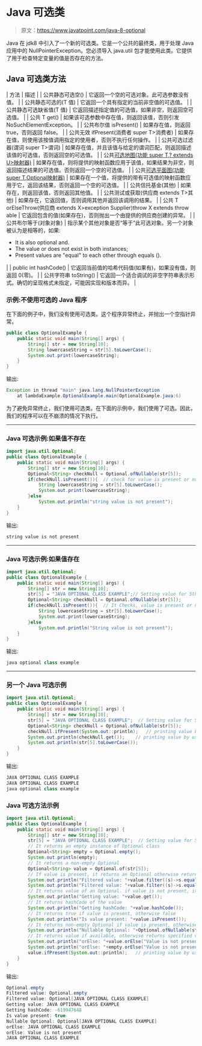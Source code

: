 # Java 可选类

> 原文：<https://www.javatpoint.com/java-8-optional>

Java 在 jdk8 中引入了一个新的可选类。它是一个公共的最终类，用于处理 Java 应用中的 NullPointerException。您必须导入 java.util 包才能使用此类。它提供了用于检查特定变量的值是否存在的方法。

## Java 可选类方法

| 方法 | 描述 |
| 公共静态<t>可选<t>空()</t></t> | 它返回一个空的可选对象。此可选参数没有值。 |
| 公共静态<t>可选<t>的(T 值)</t></t> | 它返回一个具有指定的当前非空值的可选值。 |
| 公共静态<t>可选<t>缺省值(T 值)</t></t> | 它返回描述指定值的可选值，如果非空，则返回空可选值。 |
| 公共 T get() | 如果该可选参数中存在值，则返回该值，否则引发 NoSuchElementException。 |
| 公共布尔值 isPresent() | 如果存在值，则返回 true，否则返回 false。 |
| 公共无效 ifPresent(消费者 super T>消费者) | 如果存在值，则使用该按值调用指定的使用者，否则不执行任何操作。 |
| 公共可选<t>过滤器(谓词 super T>谓词)</t> | 如果存在值，并且该值与给定的谓词匹配，则返回描述该值的可选值，否则返回空的可选值。 |
| 公共<u>可选<u>地图(功能 super T,? extends U>映射器)</u></u> | 如果存在值，则将提供的映射函数应用于该值，如果结果为非空，则返回描述结果的可选值。否则返回一个空的可选值。 |
| 公共<u>可选<u>平面图(功能 super T,Optional<u>映射器)</u></u></u> | 如果存在一个值，将提供的带有可选值的映射函数应用于它，返回该结果，否则返回一个空的可选值。 |
| 公共信托基金(其他) | 如果存在，则返回该值，否则返回其他值。 |
| 公共测试或获取(供应商 extends T>其他) | 如果存在，它返回值，否则调用其他并返回该调用的结果。 |
| 公共 <x extends="" throwable="">T orElseThrow(供应商 extends X>exception Supplier)throw X extends throw able</x> | 它返回包含的值(如果存在)，否则抛出一个由提供的供应商创建的异常。 |
| 公共布尔等于(对象对象) | 指示某个其他对象是否“等于”此可选对象。另一个对象被认为是相等的，如果:

*   It is also optional and.
*   The value or does not exist in both instances;
*   Present values are "equal" to each other through equals ().

 |
| public int hashCode() | 它返回当前值的哈希代码值(如果有)，如果没有值，则返回 0(零)。 |
| 公共字符串 toString() | 它返回一个适合调试的非空字符串表示形式。确切的呈现格式未指定，可能因实现和版本而异。 |

### 示例:不使用可选的 Java 程序

在下面的例子中，我们没有使用可选类。这个程序异常终止，并抛出一个空指针异常。

```java
public class OptionalExample {
	public static void main(String[] args) {
		String[] str = new String[10];
		String lowercaseString = str[5].toLowerCase();
		System.out.print(lowercaseString);
	}
}

```

输出:

```java
Exception in thread "main" java.lang.NullPointerException
	at lambdaExample.OptionalExample.main(OptionalExample.java:6)

```

为了避免异常终止，我们使用可选类。在下面的示例中，我们使用了可选。因此，我们的程序可以在不崩溃的情况下执行。

* * *

### Java 可选示例:如果值不存在

```java
import java.util.Optional;
public class OptionalExample {
	public static void main(String[] args) {
		String[] str = new String[10];
		Optional<String> checkNull = Optional.ofNullable(str[5]);
	    if(checkNull.isPresent()){	// check for value is present or not
	    	String lowercaseString = str[5].toLowerCase();
			System.out.print(lowercaseString);
	    }else
	    	System.out.println("string value is not present");
	}
}

```

输出:

```java
string value is not present

```

* * *

### Java 可选示例:如果值存在

```java
import java.util.Optional;
public class OptionalExample {
	public static void main(String[] args) {
		String[] str = new String[10];		
		str[5] = "JAVA OPTIONAL CLASS EXAMPLE";// Setting value for 5th index
		Optional<String> checkNull = Optional.ofNullable(str[5]);
	    if(checkNull.isPresent()){	// It Checks, value is present or not
	    	String lowercaseString = str[5].toLowerCase();
			System.out.print(lowercaseString);
	    }else
	    	System.out.println("String value is not present");
	}
}

```

输出:

```java
java optional class example

```

* * *

### 另一个 Java 可选示例

```java
import java.util.Optional;
public class OptionalExample {
	public static void main(String[] args) {
		String[] str = new String[10];		
		str[5] = "JAVA OPTIONAL CLASS EXAMPLE";  // Setting value for 5th index
		Optional<String> checkNull = Optional.ofNullable(str[5]);
		checkNull.ifPresent(System.out::println);	// printing value by using method reference
		System.out.println(checkNull.get());	// printing value by using get method
		System.out.println(str[5].toLowerCase());	
	}
}

```

输出:

```java
JAVA OPTIONAL CLASS EXAMPLE
JAVA OPTIONAL CLASS EXAMPLE
java optional class example

```

### Java 可选方法示例

```java
import java.util.Optional;
public class OptionalExample {
	public static void main(String[] args) {
		String[] str = new String[10];		
		str[5] = "JAVA OPTIONAL CLASS EXAMPLE";  // Setting value for 5th index
		// It returns an empty instance of Optional class 
		Optional<String> empty = Optional.empty();
		System.out.println(empty);
		// It returns a non-empty Optional
		Optional<String> value = Optional.of(str[5]);
		// If value is present, it returns an Optional otherwise returns an empty Optional
		System.out.println("Filtered value: "+value.filter((s)->s.equals("Abc")));
		System.out.println("Filtered value: "+value.filter((s)->s.equals("JAVA OPTIONAL CLASS EXAMPLE")));
		// It returns value of an Optional. if value is not present, it throws an NoSuchElementException  
		System.out.println("Getting value: "+value.get());
		// It returns hashCode of the value
		System.out.println("Getting hashCode: "+value.hashCode());
		// It returns true if value is present, otherwise false
		System.out.println("Is value present: "+value.isPresent());
		// It returns non-empty Optional if value is present, otherwise returns an empty Optional
		System.out.println("Nullable Optional: "+Optional.ofNullable(str[5]));
		// It returns value if available, otherwise returns specified value,
		System.out.println("orElse: "+value.orElse("Value is not present"));
		System.out.println("orElse: "+empty.orElse("Value is not present"));
		value.ifPresent(System.out::println);	// printing value by using method reference	
	}
}

```

输出:

```java
Optional.empty
Filtered value: Optional.empty
Filtered value: Optional[JAVA OPTIONAL CLASS EXAMPLE]
Getting value: JAVA OPTIONAL CLASS EXAMPLE
Getting hashCode: -619947648
Is value present: true
Nullable Optional: Optional[JAVA OPTIONAL CLASS EXAMPLE]
orElse: JAVA OPTIONAL CLASS EXAMPLE
orElse: Value is not present
JAVA OPTIONAL CLASS EXAMPLE

```